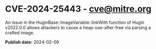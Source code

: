 # CVE-2024-25443 - cve@mitre.org

An issue in the HuginBase::ImageVariable<double>::linkWith function of Hugin v2022.0.0 allows attackers to cause a heap-use-after-free via parsing a crafted image.

**Publish date:** 2024-02-09
